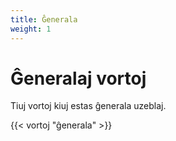 ```yaml
---
title: Ĝenerala
weight: 1
---
```


# Ĝeneralaj vortoj

Tiuj vortoj kiuj estas ĝenerala uzeblaj.

{{< vortoj "ĝenerala" >}}
